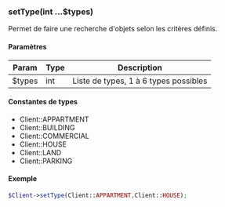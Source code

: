 ### setType(int ...$types)

Permet de faire une recherche d'objets selon les critères définis.

#### Paramètres

| Param | Type | Description |
| --- | --- | --- |
| $types | int | Liste de types, 1 à 6 types possibles |


#### Constantes de types

 - Client::APPARTMENT
 - Client::BUILDING
 - Client::COMMERCIAL
 - Client::HOUSE
 - Client::LAND
 - Client::PARKING

#### Exemple 

```php
$Client->setType(Client::APPARTMENT,Client::HOUSE);
```
